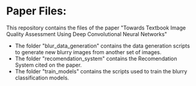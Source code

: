 # Paper Files:

 This repository contains the files of the paper "Towards Textbook Image Quality Assessment Using Deep Convolutional Neural Networks"
 - The folder "blur_data_generation" contains the data generation scripts to generate new blurry images from another set of images.
 - The folder "recomendation_system" contains the Recomendation System cited on the paper.
 - The folder "train_models" contains the scripts used to train the blurry classification models.
